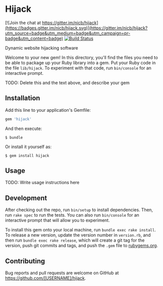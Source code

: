 # Hijack

[![Join the chat at https://gitter.im/nicb/hijack](https://badges.gitter.im/nicb/hijack.svg)](https://gitter.im/nicb/hijack?utm_source=badge&utm_medium=badge&utm_campaign=pr-badge&utm_content=badge)
[![Build Status](https://travis-ci.org/nicb/hijack.svg?branch=master)](https://travis-ci.org/nicb/hijack)

Dynamic website hijacking software

Welcome to your new gem! In this directory, you'll find the files you need to be able to package up your Ruby library into a gem. Put your Ruby code in the file `lib/hijack`. To experiment with that code, run `bin/console` for an interactive prompt.

TODO: Delete this and the text above, and describe your gem

## Installation

Add this line to your application's Gemfile:

```ruby
gem 'hijack'
```

And then execute:

    $ bundle

Or install it yourself as:

    $ gem install hijack

## Usage

TODO: Write usage instructions here

## Development

After checking out the repo, run `bin/setup` to install dependencies. Then, run `rake spec` to run the tests. You can also run `bin/console` for an interactive prompt that will allow you to experiment.

To install this gem onto your local machine, run `bundle exec rake install`. To release a new version, update the version number in `version.rb`, and then run `bundle exec rake release`, which will create a git tag for the version, push git commits and tags, and push the `.gem` file to [rubygems.org](https://rubygems.org).

## Contributing

Bug reports and pull requests are welcome on GitHub at https://github.com/[USERNAME]/hijack.
